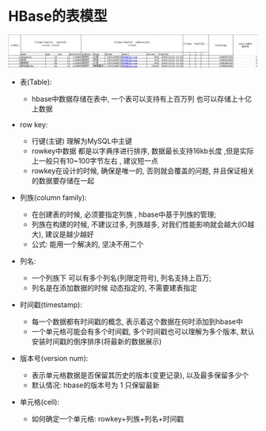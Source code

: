 # HBase的表模型

![image-20210319094102719](images/image-20210319094102719.png)

- 表(Table): 
  - hbase中数据存储在表中,  一个表可以支持有上百万列 也可以存储上十亿上数据



- row key: 
  - 行键(主键) 理解为MySQL中主键
  - rowkey中数据 都是以字典序进行排序, 数据最长支持16kb长度 ,但是实际上一般只有10~100字节左右 , 建议短一点
  - rowkey在设计的时候, 确保是唯一的, 否则就会覆盖的问题, 并且保证相关的数据要存储在一起



- 列族(column family):  
  - 在创建表的时候, 必须要指定列族 , hbase中基于列族的管理;
  - 列族在构建的时候, 不建议过多, 列族越多, 对我们性能影响就会越大(IO越大), 建议是越少越好
  - 公式: 能用一个解决的, 坚决不用二个



- 列名: 
  - 一个列族下 可以有多个列名(列限定符号),  列名支持上百万;
  - 列名是在添加数据的时候 动态指定的, 不需要建表指定



- 时间戳(timestamp): 
  - 每一个数据都有时间戳的概念, 表示着这个数据在何时添加到hbase中
  -  一个单元格可能会有多个时间戳, 多个时间戳也可以理解为多个版本, 默认安装时间戳的倒序排序(将最新的数据展示)



- 版本号(version num):  
  - 表示单元格数据是否保留其历史的版本(变更记录), 以及最多保留多少个
  - 默认情况: hbase的版本号为 1 只保留最新



- 单元格(cell): 	
  - 如何确定一个单元格:  rowkey+列族+列名+时间戳